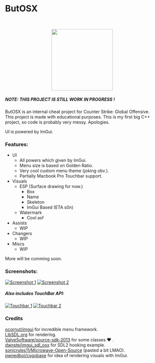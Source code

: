 <h1>ButOSX</h1> <br>
<p align="center">
<img src="https://i.imgur.com/jSHJ5Ib.png" width="200"> 
</p>

##### NOTE: THIS PROJECT IS STILL WORK IN PROGRESS !
ButOSX is an internal cheat project for Counter Strike: Global Offensive. This project is made with educational purposes. This is my first big C++ project, so code is probably very messy. Apologies.

UI is powered by ImGui.

### Features:
- UI
    - All powers which given by ImGui.
    - Menu size is based on Golden Ratio.
    - Very cool custom menu theme (joking obv.).
    - Partially Macbook Pro Touchbar support.
- Visuals
    - ESP (Surface drawing for now.)
        - Box
        - Name
        - Skeleton
        - ImGui Based (ETA s0n)
    - Watermark
        - Cool asf
- Assists
    - WIP
- Changers
    - WIP
- Miscs
    - WIP

More will be comming soon.

### Screenshots:
[![Screenshot 1](https://i.imgur.com/vCyB8vs.png "Screenshot 1")](https://i.imgur.com/vCyB8vs.png "Screenshot 1")
[![Screenshot 2](https://i.imgur.com/1rlDksO.png "Screenshot 2")](https://i.imgur.com/1rlDksO.png "Screenshot 2")

##### Also includes TouchBar API:
[![Touchbar 1](https://i.imgur.com/AmmUbSI.png "Touchbar 1")](https://i.imgur.com/AmmUbSI.png "Touchbar 1")
[![Touchbar 2](https://i.imgur.com/pLL7U7y.png "Touchbar 2")](https://i.imgur.com/pLL7U7y.png "Touchbar 2")

### Credits
[ocornut/imgui](https://github.com/ocornut/imgui) for incredible menu framework. <br>
[LibSDL.org](https://www.libsdl.org/index.php) for rendering. <br>
[ValveSoftware/source-sdk-2013](https://www.libsdl.org/index.php) for some classes :heart: . <br>
[dwnste/imgui_sdl_osx](https://github.com/dwnste/imgui_sdl_osx) for SDL2 hooking example. <br>
[sonicrules11/Microwave-Open-Source](https://github.com/sonicrules11/Microwave-Open-Source) (pasted a bit LMAO). <br>
[pwnedboi/csgobase](https://github.com/pwnedboi/csgobase) for idea of rendering visuals with ImGui. <br>
